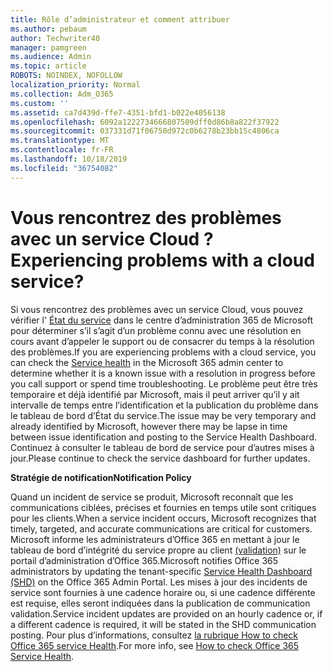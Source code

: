```yaml
---
title: Rôle d’administrateur et comment attribuer
ms.author: pebaum
author: Techwriter40
manager: pamgreen
ms.audience: Admin
ms.topic: article
ROBOTS: NOINDEX, NOFOLLOW
localization_priority: Normal
ms.collection: Adm_O365
ms.custom: ''
ms.assetid: ca7d439d-ffe7-4351-bfd1-b022e4056138
ms.openlocfilehash: 6092a1222734666807509dff0d86b8a822f37922
ms.sourcegitcommit: 037331d71f06750d972c0b6278b23bb15c4806ca
ms.translationtype: MT
ms.contentlocale: fr-FR
ms.lasthandoff: 10/18/2019
ms.locfileid: "36754082"
---
```

# <a name="experiencing-problems-with-a-cloud-service"></a><span data-ttu-id="4e643-102">Vous rencontrez des problèmes avec un service Cloud ?</span><span class="sxs-lookup"><span data-stu-id="4e643-102">Experiencing problems with a cloud service?</span></span>

<span data-ttu-id="4e643-103">Si vous rencontrez des problèmes avec un service Cloud, vous pouvez vérifier l' [État du service](https://admin.microsoft.com/AdminPortal/Home#/servicehealth) dans le centre d’administration 365 de Microsoft pour déterminer s’il s’agit d’un problème connu avec une résolution en cours avant d’appeler le support ou de consacrer du temps à la résolution des problèmes.</span><span class="sxs-lookup"><span data-stu-id="4e643-103">If you are experiencing problems with a cloud service, you can check the [Service health](https://admin.microsoft.com/AdminPortal/Home#/servicehealth) in the Microsoft 365 admin center to determine whether it is a known issue with a resolution in progress before you call support or spend time troubleshooting.</span></span> <span data-ttu-id="4e643-104">Le problème peut être très temporaire et déjà identifié par Microsoft, mais il peut arriver qu’il y ait intervalle de temps entre l’identification et la publication du problème dans le tableau de bord d’État du service.</span><span class="sxs-lookup"><span data-stu-id="4e643-104">The issue may be very temporary and already identified by Microsoft, however there may be lapse in time between issue identification and posting to the Service Health Dashboard.</span></span> <span data-ttu-id="4e643-105">Continuez à consulter le tableau de bord de service pour d’autres mises à jour.</span><span class="sxs-lookup"><span data-stu-id="4e643-105">Please continue to check the service dashboard for further updates.</span></span>

<span data-ttu-id="4e643-106">**Stratégie de notification**</span><span class="sxs-lookup"><span data-stu-id="4e643-106">**Notification Policy**</span></span>

<span data-ttu-id="4e643-107">Quand un incident de service se produit, Microsoft reconnaît que les communications ciblées, précises et fournies en temps utile sont critiques pour les clients.</span><span class="sxs-lookup"><span data-stu-id="4e643-107">When a service incident occurs, Microsoft recognizes that timely, targeted, and accurate communications are critical for customers.</span></span> <span data-ttu-id="4e643-108">Microsoft informe les administrateurs d’Office 365 en mettant à jour le tableau de bord d’intégrité du service propre au client [(validation)](https://admin.microsoft.com/AdminPortal/Home#/servicehealth) sur le portail d’administration d’Office 365.</span><span class="sxs-lookup"><span data-stu-id="4e643-108">Microsoft notifies Office 365 administrators by updating the tenant-specific [Service Health Dashboard (SHD)](https://admin.microsoft.com/AdminPortal/Home#/servicehealth) on the Office 365 Admin Portal.</span></span> <span data-ttu-id="4e643-109">Les mises à jour des incidents de service sont fournies à une cadence horaire ou, si une cadence différente est requise, elles seront indiquées dans la publication de communication validation.</span><span class="sxs-lookup"><span data-stu-id="4e643-109">Service incident updates are provided on an hourly cadence or, if a different cadence is required, it will be stated in the SHD communication posting.</span></span> <span data-ttu-id="4e643-110">Pour plus d’informations, consultez [la rubrique How to check Office 365 service Health](https://docs.microsoft.com/office365/enterprise/view-service-health).</span><span class="sxs-lookup"><span data-stu-id="4e643-110">For more info, see [How to check Office 365 Service Health](https://docs.microsoft.com/office365/enterprise/view-service-health).</span></span>

